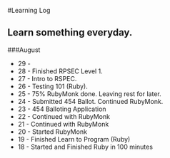 #Learning Log 

## Learn something everyday.

###August 
- 29 - 
- 28 - Finished RPSEC Level 1.
- 27 - Intro to RSPEC.
- 26 - Testing 101 (Ruby).
- 25 - 75% RubyMonk done. Leaving rest for later.
- 24 - Submitted 454 Ballot. Continued RubyMonk.
- 23 - 454 Balloting Application
- 22 - Continued with RubyMonk
- 21 - Continued with RubyMonk
- 20 - Started RubyMonk
- 19 - Finished Learn to Program (Ruby)
- 18 - Started and Finished Ruby in 100 minutes
